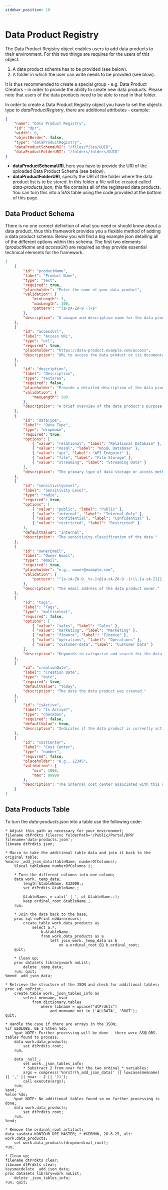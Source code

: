 ```yaml
---
sidebar_position: 10
---
```


# Data Product Registry

The Data Product Registry object enables users to add data products to their environment. For this two things are requires for the users of this object:

1. A data product schema has to be provided (see below).
2. A folder in which the user can write needs to be provided (see blow).

It is thus recommended to create a special group - e.g. Data Product Creators - in order to provide the ability to create new data products. Please note that users of the data products need to be able to read in that folder.

In order to create a Data Product Registry object you have to set the objects type to *dataProductRegistry*, there are additional attributes - example:
```json
{
    "name": "Data Product Registry",
    "id": "dpr",
    "width": 0,
    "objectBorder": false,
    "type": "dataProductRegistry",
    "dataProductSchemaURI": "/files/files/UUID",
    "dataProductFolderURI": "/folders/folders/UUID"
}
```
- **dataProductSchemaURI**, here you have to provide the URI of the uploaded Data Product Schema (see below).
- **dataProductFolderURI**, specify the URI of the folder where the data product list is to be stored. In this folder a file will be created called *data-products.json*, this file contains all of the registered data products. You can turn this into a SAS table using the code provided at the bottom of this page.

## Data Product Schema

There is no one correct definition of what you need or should know about a data product, thus this framework provides you a flexible method of adding a data product schema. Below you will find a big example json detailing all of the different options within this schema. The first two elements (*productName* and *accessUrl*) are required as they provide essential technical elements for the framework.

```json
[
    {
        "id": "productName",
        "label": "Product Name",
        "type": "text",
        "required": true,
        "placeholder": "Enter the name of your data product",
        "validation": {
            "minLength": 3,
            "maxLength": 100,
            "pattern": "^[a-zA-Z0-9 -]+$"
        },
        "description": "A unique and descriptive name for the data product."
    },
    {
        "id": "accessUrl",
        "label": "Access URL",
        "type": "url",
        "required": true,
        "placeholder": "https://data-product.example.com/access",
        "description": "URL to access the data product or its documentation."
    },
    {
        "id": "description",
        "label": "Description",
        "type": "textarea",
        "required": false,
        "placeholder": "Provide a detailed description of the data product",
        "validation": {
            "maxLength": 500
        },
        "description": "A brief overview of the data product's purpose and content."
    },
    {
        "id": "dataType",
        "label": "Data Type",
        "type": "dropdown",
        "required": true,
        "options": [
            { "value": "relational", "label": "Relational Database" },
            { "value": "nosql", "label": "NoSQL Database" },
            { "value": "api", "label": "API Endpoint" },
            { "value": "file", "label": "File Storage" },
            { "value": "streaming", "label": "Streaming Data" }
        ],
        "description": "The primary type of data storage or access method."
    },
    {
        "id": "sensitivityLevel",
        "label": "Sensitivity Level",
        "type": "radio",
        "required": true,
        "options": [
            { "value": "public", "label": "Public" },
            { "value": "internal", "label": "Internal Only" },
            { "value": "confidential", "label": "Confidential" },
            { "value": "restricted", "label": "Restricted" }
        ],
        "defaultValue": "internal",
        "description": "The sensitivity classification of the data."
    },
    {
        "id": "ownerEmail",
        "label": "Owner Email",
        "type": "email",
        "required": true,
        "placeholder": "e.g., owner@example.com",
        "validation": {
            "pattern": "^[a-zA-Z0-9._%+-]+@[a-zA-Z0-9.-]+\\.[a-zA-Z]{2,}$"
        },
        "description": "The email address of the data product owner."
    },
    {
        "id": "tags",
        "label": "Tags",
        "type": "multiselect",
        "required": false,
        "options": [
            { "value": "sales", "label": "Sales" },
            { "value": "marketing", "label": "Marketing" },
            { "value": "finance", "label": "Finance" },
            { "value": "operations", "label": "Operations" },
            { "value": "customer-data", "label": "Customer Data" }
        ],
        "description": "Keywords to categorize and search for the data product."
    },
    {
        "id": "creationDate",
        "label": "Creation Date",
        "type": "date",
        "required": true,
        "defaultValue": "today",
        "description": "The date the data product was created."
    },
    {
        "id": "isActive",
        "label": "Is Active?",
        "type": "checkbox",
        "required": false,
        "defaultValue": true,
        "description": "Indicates if the data product is currently active."
    },
    {
        "id": "costCenter",
        "label": "Cost Center",
        "type": "number",
        "required": false,
        "placeholder": "e.g., 12345",
        "validation": {
            "min": 1000,
            "max": 99999
        },
        "description": "The internal cost center associated with this data product."
    }
]
```

## Data Products Table

To turn the *data-products.json* into a table use the following code:

```sas
* Adjust this path as necessary for your environment;
filename dtPrdkts filesrvc folderPath='/Public/Portal/DPR' filename='data-products.json';
libname dtPrdkts json;

* Macro to take the additional table data and join it back to the original table;
%macro _add_json_data(tableName, numberOfColumns);
    %local tableName numberOfColumns i;
    
    * Turn the different columns into one column;
    data work._temp_data;
        length &tableName. $32000.;
        set dtPrdkts.&tableName.;

        &tableName. = catx(' | ', of &tableName.:);
        keep ordinal_root &tableName.;
    run;

    * Join the data back to the base;
    proc sql noPrint noWarnrecurs;
        create table work.data_products as
            select a.*,
                b.&tableName.
                from work.data_products as a
                    left join work._temp_data as b
                        on a.ordinal_root EQ b.ordinal_root;
    quit;

    * Clean up;
    proc datasets library=work noList;
        delete _temp_data;
    run; quit;
%mend _add_json_data;

* Retrieve the structure of the JSON and check for additional tables;
proc sql noPrint;
    create table work._json_tables_info as
        select memname, nvar
            from dictionary.tables
                where libname = upcase("dtPrdkts")
                    and memname not in ('ALLDATA', 'ROOT');
quit;

* Handle the case if there are arrays in the JSON;
%if &SQLOBS. GE 1 %then %do;
    %put NOTE: Further processing will be done - there were &SQLOBS. tables found to process;
    data work.data_products;
        set dtPrdkts.root;
    run;
    
    data _null_;
        set work._json_tables_info;
        * Substract 2 from nvar for the two ordinal_* variables;
        args = compress('%nrstr(%_add_json_data(' || lowcase(memname) || ',' || nvar - 2 || '))');
        call execute(args);
    run;
%end;
%else %do;
    %put NOTE: No additional tables found so no further processing is done;
    data work.data_products;
        set dtPrdkts.root;
    run;
%end;

* Remove the ordinal_root artifact;
data sasdata.KONTOUR_DPE_MASTER; * #GERMHN, 20.6.25, alt: work.data_products;
    set work.data_products(drop=ordinal_root);
run;

* Clean up;
filename dtPrdkts clear;
libname dtPrdkts clear;
%sysmacdelete _add_json_data;
proc datasets library=work noList;
    delete _json_tables_info;
run; quit;
```